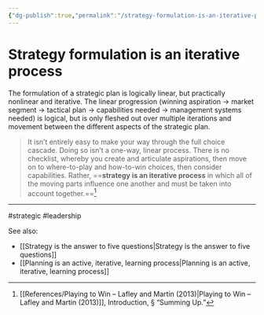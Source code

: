 ```yaml
---
{"dg-publish":true,"permalink":"/strategy-formulation-is-an-iterative-process/"}
---
```



# Strategy formulation is an iterative process

The formulation of a strategic plan is logically linear, but practically nonlinear and iterative. The linear progression (winning aspiration → market segment → tactical plan → capabilities needed → management systems needed) is logical, but is only fleshed out over multiple iterations and movement between the different aspects of the strategic plan.

> It isn’t entirely easy to make your way through the full choice cascade. Doing so isn’t a one-way, linear process. There is no checklist, whereby you create and articulate aspirations, then move on to where-to-play and how-to-win choices, then consider capabilities. Rather, ==**strategy is an iterative process** in which all of the moving parts influence one another and must be taken into account together.==[^1]

---
#strategic #leadership 

See also:
- [[Strategy is the answer to five questions\|Strategy is the answer to five questions]]
- [[Planning is an active, iterative, learning process\|Planning is an active, iterative, learning process]]

[^1]: [[References/Playing to Win – Lafley and Martin (2013)\|Playing to Win – Lafley and Martin (2013)]], Introduction, § “Summing Up.”